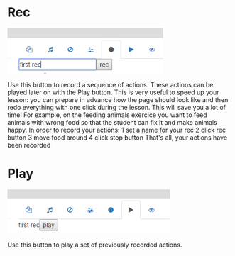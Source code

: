 # Rec

![Rec](/wiki/images/rec.png)

Use this button to record a sequence of actions. These actions can be played later on with the Play button. This is very useful to speed up your lesson: you can prepare in advance how the page should look like and then redo everything with one click during the lesson. This will save you a lot of time! For example, on the feeding animals exercice you want to feed animals with wrong food so that the student can fix it and make animals happy. In order to record your actions:
1 set a name for your rec
2 click rec button
3 move food around
4 click stop button
That's all, your actions have been recorded

# Play

![Play](/wiki/images/play.png)

Use this button to play a set of previously recorded actions.